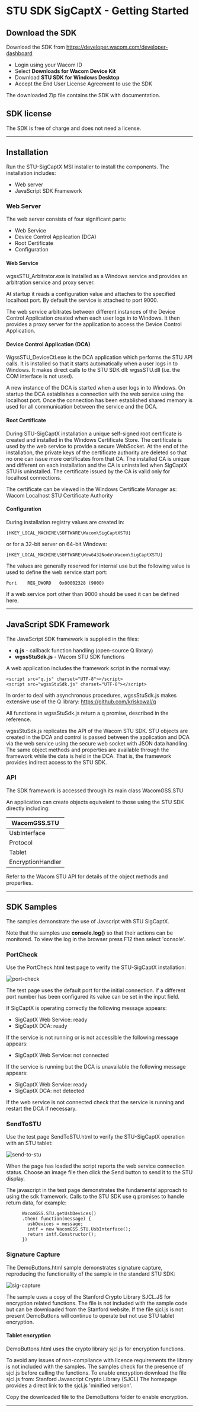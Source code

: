 # STU SDK SigCaptX - Getting Started 


## Download the SDK

Download the SDK from https://developer.wacom.com/developer-dashboard

* Login using your Wacom ID
* Select **Downloads for Wacom Device Kit**
* Download **STU SDK for Windows Desktop**
* Accept the End User License Agreement to use the SDK

The downloaded Zip file contains the SDK with documentation.


## SDK license

The SDK is free of charge and does not need a license.

---

## Installation

Run the STU-SigCaptX MSI installer to install the components. The installation includes:

*  Web server
*  JavaScript SDK Framework

### Web Server

The web server consists of four significant parts:

*  Web Service
*  Device Control Application (DCA)
*  Root Certificate
*  Configuration

#### Web Service

wgssSTU_Arbitrator.exe is installed as a Windows service and provides an arbitration service and proxy server.

At startup it reads a configuration value and attaches to the specified localhost port.
By default the service is attached to port 9000.

The web service arbitrates between different instances of the Device Control Application created when each user logs in to Windows. It then provides a proxy server for the application to access the Device Control Application.

#### Device Control Application (DCA)

WgssSTU_DeviceCtl.exe is the DCA application which performs the STU API calls. 
It is installed so that it starts automatically when a user logs in to Windows. 
It makes direct calls to the STU SDK dll: wgssSTU.dll (i.e. the COM interface is not used).

A new instance of the DCA is started when a user logs in to Windows. 
On startup the DCA establishes a connection with the web service using the localhost port. 
Once the connection has been established shared memory is used for all communication between the service and the DCA.


#### Root Certificate

During STU-SigCaptX installation a unique self-signed root certificate is created and installed in the Windows Certificate Store. The certificate is used by the web service to provide a secure WebSocket.
At the end of the installation, the private keys of the certificate authority are deleted so that no one can issue more certificates from that CA. The installed CA is unique and different on each installation and the CA is uninstalled when SigCaptX STU is uninstalled. The certificate issued by the CA is valid only for localhost connections.

The certificate can be viewed in the Windows Certificate Manager as:
	Wacom Localhost STU Certificate Authority


#### Configuration

During installation registry values are created in:
```
[HKEY_LOCAL_MACHINE\SOFTWARE\Wacom\SigCaptXSTU]
```

or for a 32-bit server on 64-bit Windows:
```
[HKEY_LOCAL_MACHINE\SOFTWARE\Wow6432Node\Wacom\SigCaptXSTU]
```

The values are generally reserved for internal use but the following value is used to define the web service start port:
```
Port	REG_DWORD	0x00002328 (9000)
```

If a web service port other than 9000 should be used it can be defined here.

---

## JavaScript SDK Framework


The JavaScript SDK framework is supplied in the files:
* **q.js**  - callback function handling (open-source Q library)
* **wgssStuSdk.js** 	- Wacom STU SDK functions

A web application includes the framework script in the normal way:
``` 
<script src="q.js" charset="UTF-8"></script>
<script src="wgssStuSdk.js" charset="UTF-8"></script>
```

In order to deal with asynchronous procedures, wgssStuSdk.js makes extensive use of the Q library:
 		https://github.com/kriskowal/q

All functions in wgssStuSdk.js return a q promise, described in the reference.

wgssStuSdk.js replicates the API of the Wacom STU SDK. 
STU objects are created in the DCA and control is passed between the application and DCA via the web service using the secure web socket with JSON data handling. 
The same object methods and properties are available through the framework while the data is held in the DCA. 
That is, the framework provides indirect access to the STU SDK.

### API

The SDK framework is accessed through its main class WacomGSS.STU

An application can create objects equivalent to those using the STU SDK directly including:

| WacomGSS.STU |
| ------------ |
| UsbInterface |
| Protocol     |
| Tablet       |
| EncryptionHandler |

Refer to the Wacom STU API for details of the object methods and properties.

---

## SDK Samples

The samples demonstrate the use of Javscript with STU SigCaptX.

Note that the samples use **console.log()** so that their actions can be monitored.
To view the log in the browser press F12 then select 'console'.


### PortCheck

Use the PortCheck.html test page to verify the STU-SigCaptX installation:

![port-check](media/PortCheck.png)

The test page uses the default port for the initial connection. 
If a different port number has been configured its value can be set in the input field.

If SigCaptX is operating correctly the following message appears:
*  SigCaptX Web Service: ready
*  SigCaptX DCA: ready

If the service is not running or is not accessible the following message appears:
*  SigCaptX Web Service: not connected

If the service is running but the DCA is unavailable the following message appears:
*  SigCaptX Web Service: ready
*  SigCaptX DCA: not detected


If the web service is not connected check that the service is running and restart the DCA if necessary.

### SendToSTU

Use the test page SendToSTU.html to verify the STU-SigCaptX operation with an STU tablet:

![send-to-stu](media/SendToSTU.png)

When the page has loaded the script reports the web service connection status.
Choose an image file then click the Send button to send it to the STU display.

The javascript in the test page demonstrates the fundamental approach to using the sdk framework. 
Calls to the STU SDK use q promises to handle return data, for example:

```
      WacomGSS.STU.getUsbDevices()
      .then( function(message) {
        usbDevices = message;
        intf = new WacomGSS.STU.UsbInterface();
        return intf.Constructor();
      })
```

### Signature Capture

The DemoButtons.html sample demonstrates signature capture, reproducing the functionality of the sample in the standard STU SDK:

![sig-capture](media/SigCapture.png)

The sample uses a copy of the Stanford Crypto Library SJCL.JS for encryption related functions. 
The file is not included with the sample code but can be downloaded from the Stanford website. 
If the file sjcl.js is not present DemoButtons will continue to operate but not use STU tablet encryption.

#### Tablet encryption
DemoButtons.html uses the crypto library sjcl.js for encryption functions.

To avoid any issues of non-compliance with licence requirements the library is not included with the samples.
The samples check for the presence of sjcl.js before calling the functions.
To enable encryption download the file sjcl.js from: Stanford Javascript Crypto Library (SJCL)
The homepage provides a direct link to the sjcl.js 'minified version'.

Copy the downloaded file to the DemoButtons folder to enable encryption.

---
